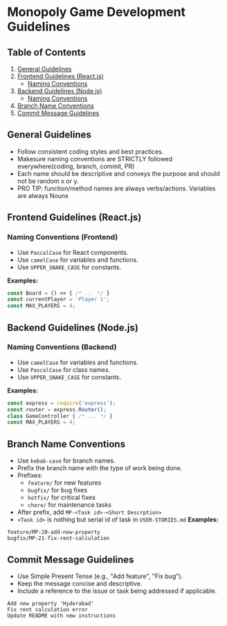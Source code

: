 # Monopoly Game Development Guidelines

## Table of Contents
1. [General Guidelines](#general-guidelines)
2. [Frontend Guidelines (React.js)](#frontend-guidelines-reactjs)
    - [Naming Conventions](#naming-conventions-frontend)
3. [Backend Guidelines (Node.js)](#backend-guidelines-nodejs)
    - [Naming Conventions](#naming-conventions-backend)
4. [Branch Name Conventions](#branch-name-conventions)
5. [Commit Message Guidelines](#commit-message-guidelines)

## General Guidelines
- Follow consistent coding styles and best practices.
- Makesure naming conventions are STRICTLY followed everywhere(coding, branch, commit, PR)
- Each name should be descriptive and conveys the purpose and should not be random x or y.
- PRO TIP: function/method names are always verbs/actions. Variables are always Nouns

## Frontend Guidelines (React.js)
### Naming Conventions (Frontend)
- Use `PascalCase` for React components.
- Use `camelCase` for variables and functions.
- Use `UPPER_SNAKE_CASE` for constants.

**Examples:**
```jsx
const Board = () => { /* ... */ }
const currentPlayer = 'Player 1';
const MAX_PLAYERS = 4;
```
## Backend Guidelines (Node.js)
### Naming Conventions (Backend)

- Use `camelCase` for variables and functions.
- Use `PascalCase` for class names.
- Use `UPPER_SNAKE_CASE` for constants.

**Examples:**
```js
const express = require('express');
const router = express.Router();
class GameController { /* ... */ }
const MAX_PLAYERS = 4;
```
## Branch Name Conventions
- Use `kebab-case` for branch names.
- Prefix the branch name with the type of work being done.
- Prefixes:
    -   `feature/` for new features
    -   `bugfix/` for bug fixes
    -   `hotfix/` for critical fixes
    -   `chore/` for maintenance tasks
- After prefix, add `MP-<Task id>-<Short Descrption>`
- `<Task id>` is nothing but serial id of task in `USER-STORIES.md`
**Examples:**
```
feature/MP-20-add-new-property
bugfix/MP-21-fix-rent-calculation
```
## Commit Message Guidelines
- Use  Simple Present Tense (e.g., "Add feature", "Fix bug").
- Keep the message concise and descriptive.
- Include a reference to the issue or task being addressed if applicable.
```
Add new property 'Hyderabad'
Fix rent calculation error
Update README with new instructions
```



